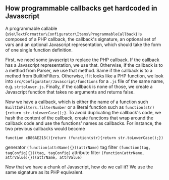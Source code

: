 How programmable callbacks get hardcoded in Javascript
------------------------------------------------------

A programmable callable (`s9e\TextFormatter\Configurator\Items\ProgrammableCallback`) is composed of a PHP callback, the callback's signature, an optional set of vars and an optional Javascript representation, which should take the form of one single function definition.

First, we need some javascript to replace the PHP callback. If the callback has a Javascript representation, we use that. Otherwise, if the callback is to a method from Parser, we use that method. Same if the callback is to a method from BuiltInFilters. Otherwise, if it looks like a PHP function, we look into `src/Configurator/Javascript/functions` for a `.js` file of the same name, e.g. `strtolower.js`. Finally, if the callback is none of those, we create a Javascript function that takes no arguments and returns false.

Now we have a callback, which is either the name of a function such `BuiltInFilters.filterNumber` or a literal function such as `function(str){return str.toLowerCase();}`. To avoid duplicating the callback's code, we hash the content of the callback, create functions that wrap around the callback code and use the functions' names as callbacks. For instance, the two previous callbacks would become

```
function cB86AE215(){return (function(str){return str.toLowerCase();})
```
generator `(function(attrName){})(attrName)`
tag filter `(function(tag, tagConfig){})(tag, tagConfig)`
attribute filter `(function(attrName, attrValue){})(attrName, attrValue)`


Now that we have a chunk of Javascript, how do we call it? We use the same signature as its PHP equivalent.